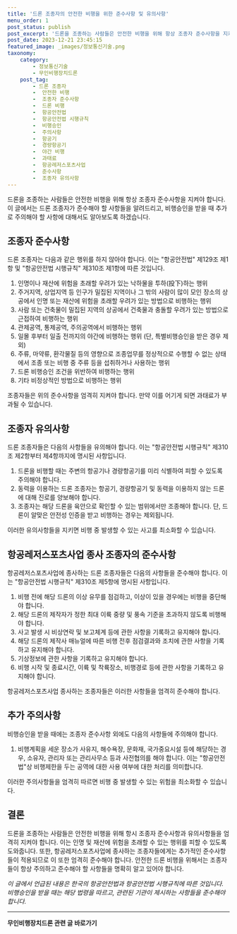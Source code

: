```yaml
---
title: '드론 조종자의 안전한 비행을 위한 준수사항 및 유의사항'
menu_order: 1
post_status: publish
post_excerpt: '드론을 조종하는 사람들은 안전한 비행을 위해 항상 조종자 준수사항을 지켜야 합니다. 이 글에서는 드론 조종자가 준수해야 할 사항들을 알려드리고, 비행승인을 받을 때 추가로 주의해야 할 사항에 대해서도 알아보도록 하겠습니다.'
post_date: 2023-12-21 23:45:15
featured_image: _images/정보통신기술.png
taxonomy:
    category:
        - 정보통신기술
        - 무인비행장치드론
    post_tag:
        - 드론 조종자
        -  안전한 비행
        -  조종자 준수사항
        -  드론 비행
        -  항공안전법
        -  항공안전법 시행규칙
        -  비행승인
        -  주의사항
        -  항공기
        -  경량항공기
        -  야간 비행
        -  과태료
        -  항공레저스포츠사업
        -  준수사항
        -  조종자 유의사항
---
```



드론을 조종하는 사람들은 안전한 비행을 위해 항상 조종자 준수사항을 지켜야 합니다. 이 글에서는 드론 조종자가 준수해야 할 사항들을 알려드리고, 비행승인을 받을 때 추가로 주의해야 할 사항에 대해서도 알아보도록 하겠습니다.

## 조종자 준수사항

드론 조종자는 다음과 같은 행위를 하지 않아야 합니다. 이는 "항공안전법" 제129조 제1항 및 "항공안전법 시행규칙" 제310조 제1항에 따른 것입니다.

1. 인명이나 재산에 위험을 초래할 우려가 있는 낙하물을 투하(投下)하는 행위
2. 주거지역, 상업지역 등 인구가 밀집된 지역이나 그 밖의 사람이 많이 모인 장소의 상공에서 인명 또는 재산에 위험을 초래할 우려가 있는 방법으로 비행하는 행위
3. 사람 또는 건축물이 밀집된 지역의 상공에서 건축물과 충돌할 우려가 있는 방법으로 근접하여 비행하는 행위
4. 관제공역, 통제공역, 주의공역에서 비행하는 행위
5. 일몰 후부터 일출 전까지의 야간에 비행하는 행위 (단, 특별비행승인을 받은 경우 제외)
6. 주류, 마약류, 환각물질 등의 영향으로 조종업무를 정상적으로 수행할 수 없는 상태에서 조종 또는 비행 중 주류 등을 섭취하거나 사용하는 행위
7. 드론 비행승인 조건을 위반하여 비행하는 행위
8. 기타 비정상적인 방법으로 비행하는 행위

조종자들은 위의 준수사항을 엄격히 지켜야 합니다. 만약 이를 어기게 되면 과태료가 부과될 수 있습니다.

## 조종자 유의사항

드론 조종자들은 다음의 사항들을 유의해야 합니다. 이는 "항공안전법 시행규칙" 제310조 제2항부터 제4항까지에 명시된 사항입니다.

1. 드론을 비행할 때는 주변의 항공기나 경량항공기를 미리 식별하여 피할 수 있도록 주의해야 합니다.
2. 동력을 이용하는 드론 조종자는 항공기, 경량항공기 및 동력을 이용하지 않는 드론에 대해 진로를 양보해야 합니다.
3. 조종자는 해당 드론을 육안으로 확인할 수 있는 범위에서만 조종해야 합니다. 단, 드론이 알맞은 안전성 인증을 받고 비행하는 경우는 제외됩니다.

이러한 유의사항들을 지키면 비행 중 발생할 수 있는 사고를 최소화할 수 있습니다.

## 항공레저스포츠사업 종사 조종자의 준수사항

항공레저스포츠사업에 종사하는 드론 조종자들은 다음의 사항들을 준수해야 합니다. 이는 "항공안전법 시행규칙" 제310조 제5항에 명시된 사항입니다.

1. 비행 전에 해당 드론의 이상 유무를 점검하고, 이상이 있을 경우에는 비행을 중단해야 합니다.
2. 해당 드론의 제작자가 정한 최대 이륙 중량 및 풍속 기준을 초과하지 않도록 비행해야 합니다.
3. 사고 발생 시 비상연락 및 보고체계 등에 관한 사항을 기록하고 유지해야 합니다.
4. 해당 드론의 제작사 매뉴얼에 따른 비행 전후 점검결과와 조치에 관한 사항을 기록하고 유지해야 합니다.
5. 기상정보에 관한 사항을 기록하고 유지해야 합니다.
6. 비행 시작 및 종료시간, 이륙 및 착륙장소, 비행경로 등에 관한 사항을 기록하고 유지해야 합니다.

항공레저스포츠사업 종사하는 조종자들은 이러한 사항들을 엄격히 준수해야 합니다.

## 추가 주의사항

비행승인을 받을 때에는 조종자 준수사항 외에도 다음의 사항들에 주의해야 합니다.

1. 비행계획을 세운 장소가 사유지, 해수욕장, 문화재, 국가중요시설 등에 해당하는 경우, 소유자, 관리자 또는 관리사무소 등과 사전협의를 해야 합니다. 이는 "항공안전법"상 비행제한을 두는 공역에 대한 사용 여부에 대한 처리를 의미합니다.

이러한 주의사항들을 엄격히 따르면 비행 중 발생할 수 있는 위험을 최소화할 수 있습니다.

## 결론

드론을 조종하는 사람들은 안전한 비행을 위해 항시 조종자 준수사항과 유의사항들을 엄격히 지켜야 합니다. 이는 인명 및 재산에 위험을 초래할 수 있는 행위를 피할 수 있도록 도와줍니다. 또한, 항공레저스포츠사업에 종사하는 조종자들에게는 추가적인 준수사항들이 적용되므로 이 또한 엄격히 준수해야 합니다. 안전한 드론 비행을 위해서는 조종자들이 항상 주의하고 준수해야 할 사항들을 명확히 알고 있어야 합니다.

*이 글에서 언급된 내용은 한국의 항공안전법과 항공안전법 시행규칙에 따른 것입니다. 비행승인을 받을 때는 해당 법령을 따르고, 관련된 기관이 제시하는 사항들을 준수해야 합니다.*
<!-- wp:separator -->
<hr class="wp-block-separator has-alpha-channel-opacity"/>
<!-- /wp:separator -->

<!-- wp:group {"backgroundColor":"base","layout":{"type":"constrained"}} -->
<div class="wp-block-group has-base-background-color has-background"><!-- wp:paragraph {"align":"center","fontSize":"medium"} -->
<p class="has-text-align-center has-large-font-size"><strong>무인비행장치드론 관련 글 바로가기</strong></p>
<!-- /wp:paragraph -->


<!-- wp:latest-posts
{"categories":[{"id":35015,"count":19,"description":"","link":"https://uknowlaw.com/category/%eb%ac%b4%ec%9d%b8%eb%b9%84%ed%96%89%ec%9e%a5%ec%b9%98%eb%93%9c%eb%a1%a0/","name":"무인비행장치드론","slug":"무인비행장치드론","taxonomy":"category","parent":0,"meta":[],"_links":{"self":[{"href":"https://uknowlaw.com/wp-json/wp/v2/categories/35015"}],"collection":[{"href":"https://uknowlaw.com/wp-json/wp/v2/categories"}],"about":[{"href":"https://uknowlaw.com/wp-json/wp/v2/taxonomies/category"}],"wp:post_type":[{"href":"https://uknowlaw.com/wp-json/wp/v2/posts?categories=35015"}],"curies":[{"name":"wp","href":"https://api.w.org/{rel}","templated":true}]}}],"postsToShow":100,"excerptLength":28,"postLayout":"grid","columns":2,"featuredImageAlign":"left","featuredImageSizeSlug":"large","fontSize":"small"} /--></div>
<!-- /wp:group -->